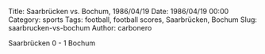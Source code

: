 Title: Saarbrücken vs. Bochum, 1986/04/19
Date: 1986/04/19 00:00
Category: sports
Tags: football, football scores, Saarbrücken, Bochum
Slug: saarbrucken-vs-bochum
Author: carbonero


Saarbrücken 0 - 1 Bochum
